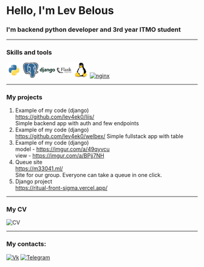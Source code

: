 # Hello, I'm Lev Belous

### I'm backend python developer and 3rd year ITMO student

---

### Skills and tools

[<img aligh="left" alt="python" width="40px" src="https://raw.githubusercontent.com/github/explore/80688e429a7d4ef2fca1e82350fe8e3517d3494d/topics/python/python.png">][python]
[<img aligh="left" alt="postgesql" width="40px" src="https://raw.githubusercontent.com/github/explore/80688e429a7d4ef2fca1e82350fe8e3517d3494d/topics/postgresql/postgresql.png">][postgresql]
[<img aligh="left" alt="django" width="40px" src="https://raw.githubusercontent.com/github/explore/80688e429a7d4ef2fca1e82350fe8e3517d3494d/topics/django/django.png">][django]
[<img aligh="left" alt="flask" width="40px" src="https://raw.githubusercontent.com/github/explore/80688e429a7d4ef2fca1e82350fe8e3517d3494d/topics/flask/flask.png">][flask]
[<img aligh="left" alt="linux" width="40px" src="https://raw.githubusercontent.com/devicons/devicon/master/icons/linux/linux-original.svg">][linux]
[<img aligh="left" alt="nginx" width="40px" src="https://hsto.org/webt/el/jb/k_/eljbk_b0wl5x6tfkpa334zfvqvs.png">][nginx]


---

### My projects

1. Example of my code (django) <br>
https://github.com/lev4ek0/liis/ <br>
Simple backend app with auth and few endpoints
2. Example of my code (django) <br>
https://github.com/lev4ek0/welbex/
Simple fullstack app with table 
3. Example of my code (django) <br>
model - https://imgur.com/a/49qyvcu <br>
view - https://imgur.com/a/BPjj7NH
4. Queue site <br>
https://m33041.ml/ <br>
Site for our group. Everyone can take a queue in one click.
5. Django project <br>
https://ritual-front-sigma.vercel.app/ <br>

---

### My CV

![CV](https://i.imgur.com/LyEt7uP.png)

---

### My contacts:

[<img aligh="left" alt="Vk" width="40px" src="https://cdn-icons-png.flaticon.com/512/25/25684.png" />][vk]
[<img aligh="left" alt="Telegram" width="40px" src="https://cdn-icons.flaticon.com/png/512/3670/premium/3670044.png?token=exp=1645459451~hmac=b88501ac728b9ff7ceffc08b4780e4a6" />][telegram]

[vk]: https://vk.com/lev4ekr/
[telegram]: https://t.me/lev4ek/
[python]: https://www.python.org/
[postgresql]: https://www.postgresql.org/
[django]: https://www.djangoproject.com/
[flask]: https://flask.palletsprojects.com/
[linux]: https://www.linux.org/
[nginx]: https://nginx.org/
